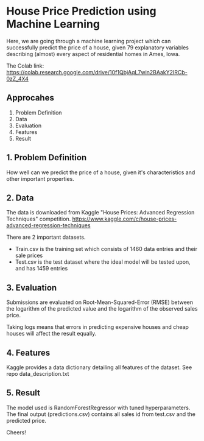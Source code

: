 # House Price Prediction using Machine Learning
Here, we are going through a machine learning project which can successfully predict the price of a house, given 79 explanatory variables describing (almost) every aspect of residential homes in Ames, Iowa.

The Colab link: https://colab.research.google.com/drive/10f1QbjAqL7win2BAakY2IRCb-0zZ_4X4

## Approcahes

1. Problem Definition
2. Data
3. Evaluation
4. Features
5. Result

## 1. Problem Definition
How well can we predict the price of a house, given it's characteristics and other important properties.

## 2. Data
The data is downloaded from Kaggle "House Prices: Advanced Regression Techniques" competition.
https://www.kaggle.com/c/house-prices-advanced-regression-techniques

There are 2 important datasets.

* Train.csv is the training set which consists of 1460 data entries and their sale prices
* Test.csv is the test dataset where the ideal model will be tested upon, and has 1459 entries

## 3. Evaluation
Submissions are evaluated on Root-Mean-Squared-Error (RMSE) between the logarithm of the predicted value and the logarithm of the observed sales price.

Taking logs means that errors in predicting expensive houses and cheap houses will affect the result equally.

## 4. Features
Kaggle provides a data dictionary detailing all features of the dataset. See repo data_description.txt

## 5. Result
The model used is RandomForestRegressor with tuned hyperparameters.
The final output (predictions.csv) contains all sales id from test.csv and the predicted price.

Cheers!
